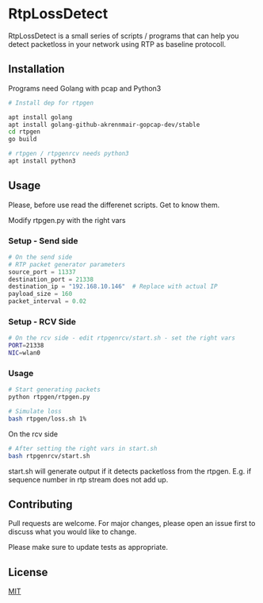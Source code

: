 # RtpLossDetect

RtpLossDetect is a small series of scripts / programs that can help you detect packetloss in your network using RTP as baseline protocoll.

## Installation

Programs need Golang with pcap and Python3

```bash
# Install dep for rtpgen

apt install golang 
apt install golang-github-akrennmair-gopcap-dev/stable
cd rtpgen
go build

# rtpgen / rtpgenrcv needs python3
apt install python3

```

## Usage
Please, before use read the differenet scripts. Get to know them. 

Modify rtpgen.py with the right vars

### Setup - Send side
```python
# On the send side
# RTP packet generator parameters
source_port = 11337
destination_port = 21338
destination_ip = "192.168.10.146"  # Replace with actual IP
payload_size = 160
packet_interval = 0.02
```

### Setup - RCV Side
```bash
# On the rcv side - edit rtpgenrcv/start.sh - set the right vars
PORT=21338
NIC=wlan0
```

### Usage

```bash
# Start generating packets
python rtpgen/rtpgen.py

# Simulate loss
bash rtpgen/loss.sh 1%
```

On the rcv side
```bash
# After setting the right vars in start.sh
bash rtpgenrcv/start.sh
```

start.sh will generate output if it detects packetloss from the rtpgen. E.g. if sequence number in rtp stream does not add up.

## Contributing

Pull requests are welcome. For major changes, please open an issue first
to discuss what you would like to change.

Please make sure to update tests as appropriate.

## License

[MIT](https://choosealicense.com/licenses/mit/)
